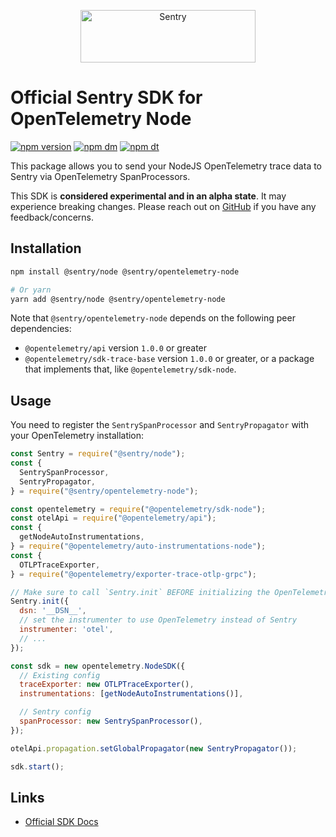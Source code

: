 <p align="center">
  <a href="https://sentry.io/?utm_source=github&utm_medium=logo" target="_blank">
    <img src="https://sentry-brand.storage.googleapis.com/sentry-wordmark-dark-280x84.png" alt="Sentry" width="280" height="84">
  </a>
</p>

# Official Sentry SDK for OpenTelemetry Node

[![npm version](https://img.shields.io/npm/v/@sentry/opentelemetry-node.svg)](https://www.npmjs.com/package/@sentry/opentelemetry-node)
[![npm dm](https://img.shields.io/npm/dm/@sentry/opentelemetry-node.svg)](https://www.npmjs.com/package/@sentry/opentelemetry-node)
[![npm dt](https://img.shields.io/npm/dt/@sentry/opentelemetry-node.svg)](https://www.npmjs.com/package/@sentry/opentelemetry-node)

This package allows you to send your NodeJS OpenTelemetry trace data to Sentry via OpenTelemetry SpanProcessors.

This SDK is **considered experimental and in an alpha state**. It may experience breaking changes. Please reach out on
[GitHub](https://github.com/getsentry/sentry-javascript/issues/new/choose) if you have any feedback/concerns.

## Installation

```bash
npm install @sentry/node @sentry/opentelemetry-node

# Or yarn
yarn add @sentry/node @sentry/opentelemetry-node
```

Note that `@sentry/opentelemetry-node` depends on the following peer dependencies:

- `@opentelemetry/api` version `1.0.0` or greater
- `@opentelemetry/sdk-trace-base` version `1.0.0` or greater, or a package that implements that, like
  `@opentelemetry/sdk-node`.

## Usage

You need to register the `SentrySpanProcessor` and `SentryPropagator` with your OpenTelemetry installation:

```js
const Sentry = require("@sentry/node");
const {
  SentrySpanProcessor,
  SentryPropagator,
} = require("@sentry/opentelemetry-node");

const opentelemetry = require("@opentelemetry/sdk-node");
const otelApi = require("@opentelemetry/api");
const {
  getNodeAutoInstrumentations,
} = require("@opentelemetry/auto-instrumentations-node");
const {
  OTLPTraceExporter,
} = require("@opentelemetry/exporter-trace-otlp-grpc");

// Make sure to call `Sentry.init` BEFORE initializing the OpenTelemetry SDK
Sentry.init({
  dsn: '__DSN__',
  // set the instrumenter to use OpenTelemetry instead of Sentry
  instrumenter: 'otel',
  // ...
});

const sdk = new opentelemetry.NodeSDK({
  // Existing config
  traceExporter: new OTLPTraceExporter(),
  instrumentations: [getNodeAutoInstrumentations()],

  // Sentry config
  spanProcessor: new SentrySpanProcessor(),
});

otelApi.propagation.setGlobalPropagator(new SentryPropagator());

sdk.start();
```

## Links

- [Official SDK Docs](https://docs.sentry.io/quickstart/)

